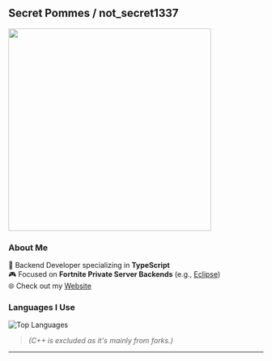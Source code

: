 ## **Secret Pommes / not_secret1337**  

<img width="400" src="https://dsc-readme.tsuni.dev/api/user/733248179579125830"/>  

### **About Me**  
🚀 Backend Developer specializing in **TypeScript**  
🎮 Focused on **Fortnite Private Server Backends** (e.g., [Eclipse](https://discord.gg/eclipsemp))  
🌐 Check out my [Website](https://notsecret.eclipsemp.org)  

### **Languages I Use**  
![Top Languages](https://github-readme-stats.vercel.app/api/top-langs/?username=secret-pommes&hide=c%2B%2B,batchfile,css,shell,html&theme=tokyonight)  
> *(C++ is excluded as it's mainly from forks.)*  

---
